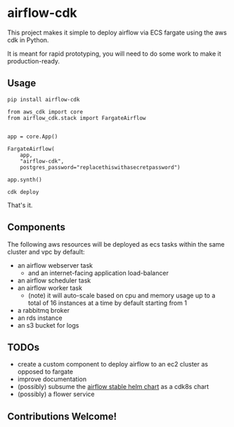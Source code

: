 # airflow-cdk

This project makes it simple to deploy airflow via ECS fargate using the aws cdk in Python.

It is meant for rapid prototyping, you will need to do some work to make it production-ready.

## Usage

`pip install airflow-cdk`

```python3
from aws_cdk import core
from airflow_cdk.stack import FargateAirflow


app = core.App()

FargateAirflow(
    app,
    "airflow-cdk",
    postgres_password="replacethiswithasecretpassword")

app.synth()
```

`cdk deploy`

That's it.

## Components

The following aws resources will be deployed as ecs tasks within the same cluster and vpc by default:

* an airflow webserver task
  * and an internet-facing application load-balancer
* an airflow scheduler task
* an airflow worker task
  * (note) it will auto-scale based on cpu and memory usage up to a total of 16 instances at a time by default starting from 1
* a rabbitmq broker
* an rds instance
* an s3 bucket for logs

## TODOs

* create a custom component to deploy airflow to an ec2 cluster as opposed to fargate
* improve documentation
* (possibly) subsume the [airflow stable helm chart](https://hub.helm.sh/charts/stable/airflow) as a cdk8s chart
* (possibly) a flower service

## Contributions Welcome!
